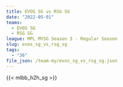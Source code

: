 ```yaml
---
title: EVOS SG vs RSG SG
date: "2022-05-01"
teams:
  - EVOS SG
  - RSG SG
league: MPL MYSG Season 3 - Regular Season
slug: evos_sg_vs_rsg_sg
tags:
  - "36"
file_json: /team-my/evos_sg_vs_rsg_sg.json
---
```


{{< mlbb_h2h_sg >}}
